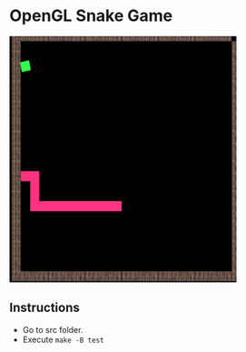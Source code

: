 # OpenGL Snake Game

<img src="resources/snake_screenshot.png" width = 400>

## Instructions
<ul>
<li> Go to src folder. </li>
<li> Execute <code>make -B test</code></li>
</ul>
